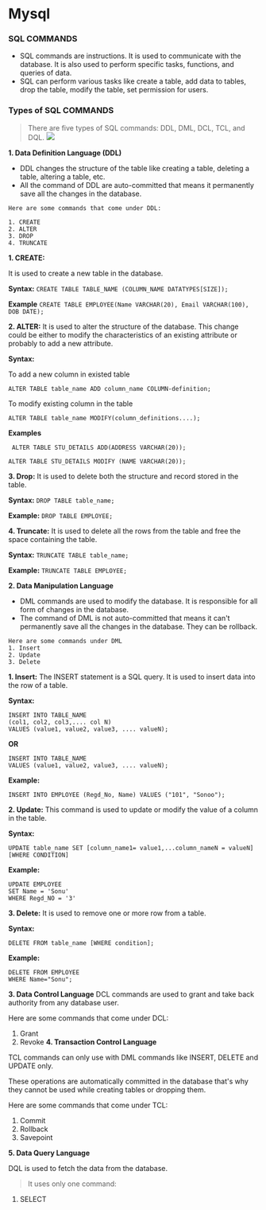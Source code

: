 # Mysql
### SQL COMMANDS
* SQL commands are instructions. It is used to communicate with the database. It is also used to perform specific tasks, functions, and queries of data.
* SQL can perform various tasks like create a table, add data to tables, drop the table, modify the table, set permission for users.
### Types of SQL COMMANDS
> There are five types of SQL commands: DDL, DML, DCL, TCL, and DQL.
![](https://static.javatpoint.com/dbms/images/dbms-sql-command.png)

**1. Data Definition Language (DDL)**
* DDL changes the structure of the table like creating a table, deleting a table, altering a table, etc.
* All the command of DDL are auto-committed that means it permanently save all the changes in the database.
```
Here are some commands that come under DDL:

1. CREATE
2. ALTER
3. DROP
4. TRUNCATE
```

**1. CREATE:**

 It is used to create a new table in the database.

**Syntax:**
`CREATE TABLE TABLE_NAME (COLUMN_NAME DATATYPES[SIZE]); `

**Example**
`CREATE TABLE EMPLOYEE(Name VARCHAR(20), Email VARCHAR(100), DOB DATE); `

**2. ALTER:**
 It is used to alter the structure of the database. This change could be either to modify the characteristics of an existing attribute or probably to add a new attribute.
 
 **Syntax:**
 
 To add a new column in existed table
 
 `ALTER TABLE table_name ADD column_name COLUMN-definition;  `

To modify existing column in the table

 `ALTER TABLE table_name MODIFY(column_definitions....);`
 
 **Examples**

` ALTER TABLE STU_DETAILS ADD(ADDRESS VARCHAR(20));`

` ALTER TABLE STU_DETAILS MODIFY (NAME VARCHAR(20));  `

 **3. Drop:**
 It is used to delete both the structure and record stored in the table.
 
 **Syntax:**
 `DROP TABLE table_name;  `
 
 **Example:**
 `DROP TABLE EMPLOYEE;`
 
 **4. Truncate:**
 It is used to delete all the rows from the table and free the space containing the table.
 
 **Syntax:**
 `TRUNCATE TABLE table_name;  `
 
 **Example:**
 `TRUNCATE TABLE EMPLOYEE;`


**2. Data Manipulation Language**
- DML commands are used to modify the database. It is responsible for all form of changes in the database.
- The command of DML is not auto-committed that means it can't permanently save all the changes in the database. They can be rollback.
```
Here are some commands under DML
1. Insert
2. Update
3. Delete
```

**1. Insert:**
The INSERT statement is a SQL query. It is used to insert data into the row of a table.

**Syntax:**

```
INSERT INTO TABLE_NAME    
(col1, col2, col3,.... col N)  
VALUES (value1, value2, value3, .... valueN); 
```
**OR**

```
INSERT INTO TABLE_NAME    
VALUES (value1, value2, value3, .... valueN);    
```

**Example:**

`INSERT INTO EMPLOYEE (Regd_No, Name) VALUES ("101", "Sonoo"); ` 

**2. Update:**
This command is used to update or modify the value of a column in the table.

**Syntax:**

`UPDATE table_name SET [column_name1= value1,...column_nameN = valueN] [WHERE CONDITION]`

**Example:**

```
UPDATE EMPLOYEE   
SET Name = 'Sonu'    
WHERE Regd_NO = '3'  
```

**3. Delete:**
It is used to remove one or more row from a table.

**Syntax:**

`DELETE FROM table_name [WHERE condition];  `

**Example:**

```
DELETE FROM EMPLOYEE 
WHERE Name="Sonu";  
```


**3. Data Control Language**
DCL commands are used to grant and take back authority from any database user.

Here are some commands that come under DCL:
1. Grant
2. Revoke
**4. Transaction Control Language**

TCL commands can only use with DML commands like INSERT, DELETE and UPDATE only.

These operations are automatically committed in the database that's why they cannot be used while creating tables or dropping them.

Here are some commands that come under TCL:
1. Commit
2. Rollback
3. Savepoint

**5. Data Query Language**

DQL is used to fetch the data from the database.

> It uses only one command:

1.  SELECT



